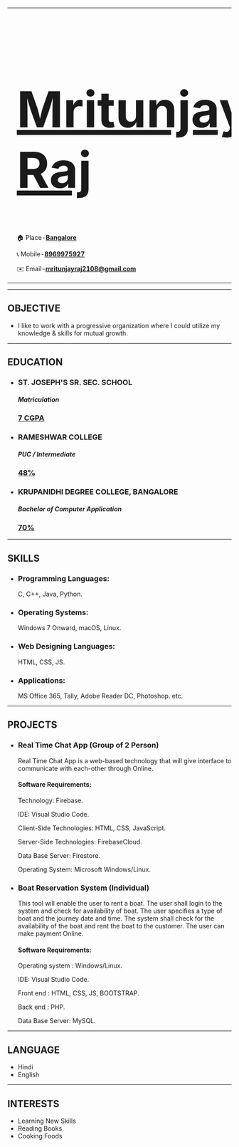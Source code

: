 <html lang="en">

<head>
    <meta charset="UTF-8">
    <title>📑 My Resume</title>
</head>

<body style="margin-top:70px;">
    <table cellspacing="30">
        <tr>
            <td>
                <a href="https://www.linkedin.com/in/mritunjay-raj-18a052231?lipi=urn%3Ali%3Apage%3Ad_flagship3_profile_view_base_contact_details%3BoUl0mp7tS3mO5Sd6SVlI4A%3D%3D"><img src="Assets/Images/200x200.png" alt="Mritunjay's Profile Picture"/></a>
            </td>
            <td>
                <a href="https://www.linkedin.com/in/mritunjay-raj-18a052231?lipi=urn%3Ali%3Apage%3Ad_flagship3_profile_view_base_contact_details%3BsGppSCIfTXSkvxl5ydYQVw%3D%3D"><h1 style="font-size:800%;">Mritunjay Raj</h1></a>
                <p>🏠 Place-<b><a href="https://goo.gl/maps/WBRuBwrYNrgJGRFXA">Bangalore</a></b></p>
                <p>📞 Mobile-<b><a href="tel:+918969975927">8969975927</a></b></p>
                <p>✉️ Email-<b><a href="mailto:mritunjayraj2108@gmail.com">mritunjayraj2108@gmail.com</a></b></p>
            </td>
        </tr>
    </table>
    <hr size="5" color="black">
    <h2>OBJECTIVE</h2>
    <ul>
        <li>I like to work with a progressive organization where I could utilize my knowledge & skills for mutual growth.</li>
    </ul>
    <hr size="5" color="black">
    <h2>EDUCATION</h2>
    <ul>
        <li><h3>ST. JOSEPH'S SR. SEC. SCHOOL</h3></li>
        <h5>Matriculation</h5>
        <a href="#"><h3>7 CGPA</h3></a>
    </ul>
    <ul>
        <li><h3>RAMESHWAR COLLEGE</h3></li>
        <h5>PUC / Intermediate</h5>
        <a href="#"><h3>48℅</h3></a>
    </ul>
    <ul>
        <li><h3>KRUPANIDHI DEGREE COLLEGE, BANGALORE</h3></li>
        <h5>Bachelor of Computer Application</h5>
        <a href="#"><h3>70%</h3></a>
    </ul>
    <hr size="5" color="black">
    <h2>SKILLS</h2>
    <ul>
        <li><h3>Programming Languages:</h3><p>C, C++, Java, Python.</p></li>
        <li><h3>Operating Systems:</h3><p>Windows 7 Onward, macOS, Linux.</p></li>
        <li><h3>Web Designing Languages:</h3><p>HTML, CSS, JS.</p></li>
        <li><h3>Applications:</h3><p>MS Office 365, Tally, Adobe Reader DC, Photoshop. etc.</p></li>
    </ul>
    <hr size="5" color="black">
    <h2>PROJECTS</h2>
    <ul>
        <li><h3>Real Time Chat App (Group of 2 Person)</h3><p>Real Time Chat App is a web-based technology that will give interface to communicate with each-other through Online.</p></li>
        <h4>Software Requirements:</h4>
        <p>Technology: Firebase.</p>
        <p>IDE: Visual Studio Code.</p>
        <p>Client-Side Technologies: HTML, CSS, JavaScript.</p>
        <p>Server-Side Technologies: FirebaseCloud.</p>
        <p>Data Base Server: Firestore.</p>
        <p>Operating System: Microsoft Windows/Linux.</p>
    </ul>
    <ul>
        <li><h3>Boat Reservation System (Individual)</h3><p>This tool will enable the user to rent a boat. The user shall login to the system and check for availability of boat. The user specifies a type of boat
            and the journey date and time. The system shall check for the availability of the boat and rent the boat to the customer. The user can make
            payment Online.</p></li>
        <h4>Software Requirements:</h4>
        <p>Operating system : Windows/Linux.</p>
        <p>IDE: Visual Studio Code.</p>
        <p>Front end : HTML, CSS, JS, BOOTSTRAP.</p>
        <p>Back end : PHP.</p>
        <p>Data Base Server: MySQL.</p>
    </ul>
    <hr size="5" color="black">
    <h2>LANGUAGE</h2>
    <ul>
        <li>Hindi</li>
        <li>English</li>
    </ul>
    <hr size="5" color="black">
    <h2>INTERESTS</h2>
    <ul>
        <li>Learning New Skills</li>
        <li>Reading Books</li>
        <li>Cooking Foods</li>
    </ul>
</body>

</html>
